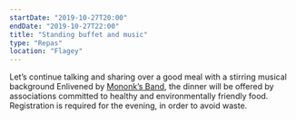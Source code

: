 ```yaml
---
startDate: "2019-10-27T20:00"
endDate: "2019-10-27T22:00"
title: "Standing buffet and music"
type: "Repas"
location: "Flagey"
---
```

Let’s continue talking and sharing over a good meal with a stirring musical background
Enlivened by [Mononk’s Band](https://www.facebook.com/Mononksband/), the dinner will be offered by associations committed to healthy and environmentally friendly food. Registration is required for the evening, in order to avoid waste.
